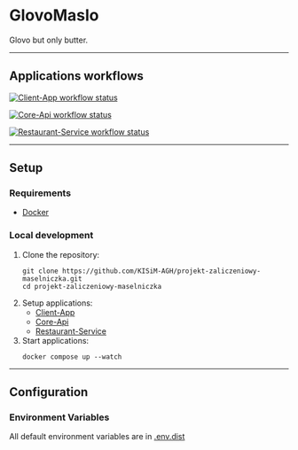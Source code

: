# GlovoMaslo

Glovo but only butter.

---

## Applications workflows
[![Client-App workflow status](https://github.com/KISiM-AGH/projekt-zaliczeniowy-maselniczka/actions/workflows/client-app.yml/badge.svg)](https://github.com/KISiM-AGH/projekt-zaliczeniowy-maselniczka/tree/master/src/client)

[![Core-Api workflow status](https://github.com/KISiM-AGH/projekt-zaliczeniowy-maselniczka/actions/workflows/core-api.yml/badge.svg)](https://github.com/KISiM-AGH/projekt-zaliczeniowy-maselniczka/tree/master/src/core-api)

[![Restaurant-Service workflow status](https://github.com/KISiM-AGH/projekt-zaliczeniowy-maselniczka/actions/workflows/restaurant-service.yml/badge.svg)](https://github.com/KISiM-AGH/projekt-zaliczeniowy-maselniczka/tree/master/src/restaurant-service)

---

## Setup

### Requirements
* [Docker](https://www.docker.com/)

### Local development
1. Clone the repository:
   ```shell
   git clone https://github.com/KISiM-AGH/projekt-zaliczeniowy-maselniczka.git
   cd projekt-zaliczeniowy-maselniczka
   ```
2. Setup applications:
    * [Client-App](/src/client-app)
    * [Core-Api](/src/core-api)
    * [Restaurant-Service](/src/restaurant-service)
3. Start applications:
   ```shell
   docker compose up --watch
   ```

---

## Configuration

### Environment Variables

All default environment variables are in [.env.dist](src/.env.dist)
